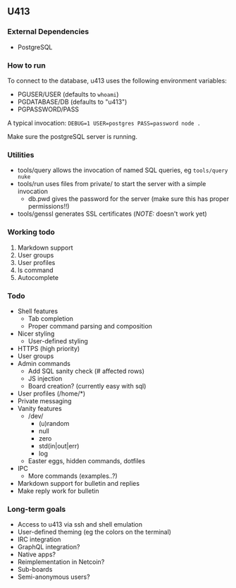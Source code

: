 ## U413

### External Dependencies
* PostgreSQL

### How to run
To connect to the database, u413 uses the following environment variables:
* PGUSER/USER (defaults to `whoami`)
* PGDATABASE/DB (defaults to "u413")
* PGPASSWORD/PASS

A typical invocation: `DEBUG=1 USER=postgres PASS=password node .`

Make sure the postgreSQL server is running.

### Utilities
* tools/query allows the invocation of named SQL queries, eg `tools/query nuke`
* tools/run uses files from private/ to start the server with a simple
   invocation
  - db.pwd gives the password for the server (make sure this has proper
     permissions!!)
* tools/genssl generates SSL certificates (*NOTE:* doesn't work yet)

### Working todo
1. Markdown support
2. User groups
3. User profiles
4. ls command
5. Autocomplete

### Todo
* Shell features
  - Tab completion
  - Proper command parsing and composition
* Nicer styling
  - User-defined styling
* HTTPS (high priority)
* User groups
* Admin commands
  - Add SQL sanity check (# affected rows)
  - JS injection
  - Board creation? (currently easy with sql)
* User profiles (/home/\*)
* Private messaging
* Vanity features
  - /dev/
    * (u)random
	* null
	* zero
	* std(in|out|err)
	* log
  - Easter eggs, hidden commands, dotfiles
* IPC
  - More commands (examples..?)
* Markdown support for bulletin and replies
* Make reply work for bulletin

### Long-term goals
* Access to u413 via ssh and shell emulation
* User-defined theming (eg the colors on the terminal)
* IRC integration
* GraphQL integration?
* Native apps?
* Reimplementation in Netcoin?
* Sub-boards
* Semi-anonymous users?
